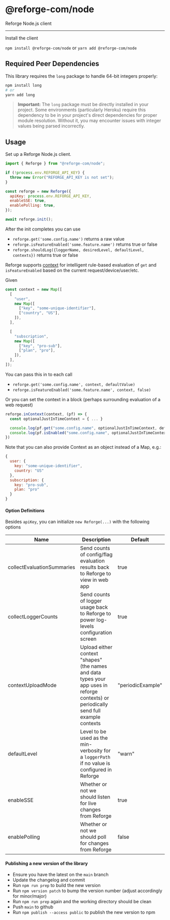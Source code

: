 # @reforge-com/node

Reforge Node.js client

---

Install the client

`npm install @reforge-com/node` or `yarn add @reforge-com/node`

## Required Peer Dependencies

This library requires the `long` package to handle 64-bit integers properly:

```bash
npm install long
# or
yarn add long
```

> **Important:** The `long` package must be directly installed in your project. Some environments (particularly Heroku) require this dependency to be in your project's direct dependencies for proper module resolution. Without it, you may encounter issues with integer values being parsed incorrectly.

## Usage

Set up a Reforge Node.js client.

```js
import { Reforge } from "@reforge-com/node";

if (!process.env.REFORGE_API_KEY) {
  throw new Error("REFORGE_API_KEY is not set");
}

const reforge = new Reforge({
  apiKey: process.env.REFORGE_API_KEY,
  enableSSE: true,
  enablePolling: true,
});

await reforge.init();
```

After the init completes you can use

- `reforge.get('some.config.name')` returns a raw value
- `reforge.isFeatureEnabled('some.feature.name')` returns true or false
- `reforge.shouldLog({loggerName, desiredLevel, defaultLevel, contexts})` returns true or false

Reforge supports [context](https://docs.prefab.cloud/docs/explanations/concepts/context) for intelligent rule-based evaluation of `get` and `isFeatureEnabled` based on the current request/device/user/etc.

Given

```javascript
const context = new Map([
  [
    "user",
    new Map([
      ["key", "some-unique-identifier"],
      ["country", "US"],
    ]),
  ],

  [
    "subscription",
    new Map([
      ["key", "pro-sub"],
      ["plan", "pro"],
    ]),
  ],
]);
```

You can pass this in to each call

- `reforge.get('some.config.name', context, defaultValue)`
- `reforge.isFeatureEnabled('some.feature.name', context, false)`

Or you can set the context in a block (perhaps surrounding evaluation of a web request)

```js
reforge.inContext(context, (pf) => {
  const optionalJustInTimeContext = { ... }

  console.log(pf.get("some.config.name", optionalJustInTimeContext, defaultValue))
  console.log(pf.isEnabled("some.config.name", optionalJustInTimeContext, false))
})
```

Note that you can also provide Context as an object instead of a Map, e.g.:

```javascript
{
  user: {
    key: "some-unique-identifier",
    country: "US"
  },
  subscription: {
    key: "pro-sub",
    plan: "pro"
  }
}
```

#### Option Definitions

Besides `apiKey`, you can initialize `new Reforge(...)` with the following options

| Name                       | Description                                                                                                                            | Default           |
| -------------------------- | -------------------------------------------------------------------------------------------------------------------------------------- | ----------------- |
| collectEvaluationSummaries | Send counts of config/flag evaluation results back to Reforge to view in web app                                                       | true              |
| collectLoggerCounts        | Send counts of logger usage back to Reforge to power log-levels configuration screen                                                   | true              |
| contextUploadMode          | Upload either context "shapes" (the names and data types your app uses in reforge contexts) or periodically send full example contexts | "periodicExample" |
| defaultLevel               | Level to be used as the min-verbosity for a `loggerPath` if no value is configured in Reforge                                          | "warn"            |
| enableSSE                  | Whether or not we should listen for live changes from Reforge                                                                          | true              |
| enablePolling              | Whether or not we should poll for changes from Reforge                                                                                 | false             |

#### Publishing a new version of the library

- Ensure you have the latest on the `main` branch
- Update the changelog and commit
- Run `npm run prep` to build the new version
- Run `npm version patch` to bump the version number (adjust accordingly for minor/major)
- Run `npm run prep` again and the working directory should be clean
- Push `main` to github
- Run `npm publish --access public` to publish the new version to npm
